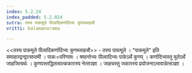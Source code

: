 ```yaml
---
index: 5.2.24
index_padded: 5.2.024
sutra: तस्य पाकमूले पील्वदिकर्णादिभ्यः कुणब्जाहचौ
vritti: balamanorama

---
```

<<तस्य पाकमूले पील्वदिकर्णादिभ्यः कुणब्जाहचौ>> - तस्य पाफमूले । "पाकमूले" इति समाहारद्वन्द्वात्सप्तमी । पाकः=परिणामः । षष्ठन्तेभ्यः पील्वादिभ्यः पाकेऽर्थे कुणप् । कर्णादिभ्यस्तु मूलेऽर्थे जाहजित्यर्थः । कुणपस्तद्धितत्वात्ककारस्य नेत्सञ्ज्ञा । जाहचस्तु जकारस्य प्रयोजनाऽभावान्नेत्सञ्ज्ञा । 